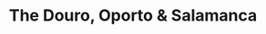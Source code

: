 ---
category: river
title: The Douro, Oporto & Salamanca
class: the-douro-oporto-and-salamanca
cruiseline: Riviera Travel – MS Douro Elegance
special-info: Overnight onboard in Oporto + Flamenco show in Salamanca + Port Wine Cellars in Oporto
price: 1399
nights: 7
cruise-url: http://www.planetcruise.co.uk/riviera-travel-cruises/ms-douro-elegance/07-April-2017/114458?referrersiteid=970
---